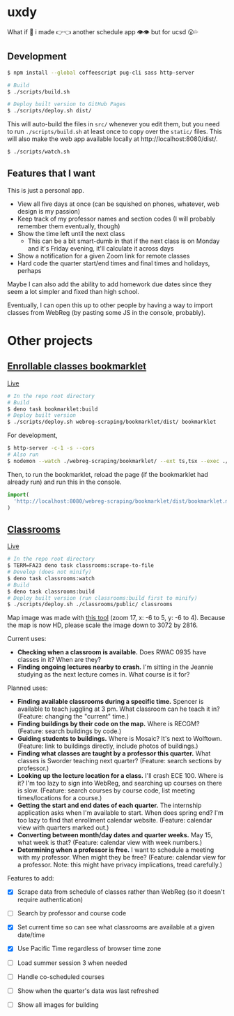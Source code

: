 # uxdy

What if 👀 i made 👉👈 another schedule app 👁👁 but for ucsd 😮💦

## Development

```sh
$ npm install --global coffeescript pug-cli sass http-server

# Build
$ ./scripts/build.sh

# Deploy built version to GitHub Pages
$ ./scripts/deploy.sh dist/
```

This will auto-build the files in `src/` whenever you edit them, but you need to
run `./scripts/build.sh` at least once to copy over the `static/` files. This
will also make the web app available locally at http://localhost:8080/dist/.

```sh
$ ./scripts/watch.sh
```

## Features that I want

This is just a personal app.

- View all five days at once (can be squished on phones, whatever, web design is
  my passion)
- Keep track of my professor names and section codes (I will probably remember
  them eventually, though)
- Show the time left until the next class
  - This can be a bit smart-dumb in that if the next class is on Monday and it's
    Friday evening, it'll calculate it across days
- Show a notification for a given Zoom link for remote classes
- Hard code the quarter start/end times and final times and holidays, perhaps

Maybe I can also add the ability to add homework due dates since they seem a lot
simpler and fixed than high school.

Eventually, I can open this up to other people by having a way to import classes
from WebReg (by pasting some JS in the console, probably).

# Other projects

## [Enrollable classes bookmarklet](./webreg-scraping/bookmarklet/)

[Live](https://sheeptester.github.io/hello-world/bookmarklet.html?../uxdy/bookmarklet/open-classes)

```sh
# In the repo root directory
# Build
$ deno task bookmarklet:build
# Deploy built version
$ ./scripts/deploy.sh webreg-scraping/bookmarklet/dist/ bookmarklet
```

For development,

```sh
$ http-server -c-1 -s --cors
# Also run
$ nodemon --watch ./webreg-scraping/bookmarklet/ --ext ts,tsx --exec ./webreg-scraping/bookmarklet/build.sh
```

Then, to run the bookmarklet, reload the page (if the bookmarklet had already
run) and run this in the console.

```js
import(
  'http://localhost:8080/webreg-scraping/bookmarklet/dist/bookmarklet.min.js'
)
```

## [Classrooms](./webreg-scraping/classrooms/)

[Live](https://sheeptester.github.io/uxdy/classrooms/)

```sh
# In the repo root directory
$ TERM=FA23 deno task classrooms:scrape-to-file
# Develop (does not minify)
$ deno task classrooms:watch
# Build
$ deno task classrooms:build
# Deploy built version (run classrooms:build first to minify)
$ ./scripts/deploy.sh ./classrooms/public/ classrooms
```

Map image was made with [this tool](https://sheeptester.github.io/words-go-here/misc/ucsd-map.html) (zoom 17, x: -6 to 5, y: -6 to 4). Because the map is now HD, please scale the image down to 3072 by 2816.

Current uses:

- **Checking when a classroom is available.** Does RWAC 0935 have classes in it? When are they?
- **Finding ongoing lectures nearby to crash.** I'm sitting in the Jeannie studying as the next lecture comes in. What course is it for?

Planned uses:

- **Finding available classrooms during a specific time.** Spencer is available to teach juggling at 3 pm. What classroom can he teach it in? (Feature: changing the "current" time.)
- **Finding buildings by their code on the map.** Where is RECGM? (Feature: search buildings by code.)
- **Guiding students to buildings.** Where is Mosaic? It's next to Wolftown. (Feature: link to buildings directly, include photos of buildings.)
- **Finding what classes are taught by a professor this quarter.** What classes is Sworder teaching next quarter? (Feature: search sections by professor.)
- **Looking up the lecture location for a class.** I'll crash ECE 100. Where is it? I'm too lazy to sign into WebReg, and searching up courses on there is slow. (Feature: search courses by course code, list meeting times/locations for a course.)
- **Getting the start and end dates of each quarter.** The internship application asks when I'm available to start. When does spring end? I'm too lazy to find that enrollment calendar website. (Feature: calendar view with quarters marked out.)
- **Converting between month/day dates and quarter weeks.** May 15, what week is that? (Feature: calendar view with week numbers.)
- **Determining when a professor is free.** I want to schedule a meeting with my professor. When might they be free? (Feature: calendar view for a professor. Note: this might have privacy implications, tread carefully.)

Features to add:

- [x] Scrape data from schedule of classes rather than WebReg (so it doesn't require authentication)
- [ ] Search by professor and course code
- [x] Set current time so can see what classrooms are available at a given date/time
- [x] Use Pacific Time regardless of browser time zone

- [ ] Load summer session 3 when needed
- [ ] Handle co-scheduled courses
- [ ] Show when the quarter's data was last refreshed
- [ ] Show all images for building
